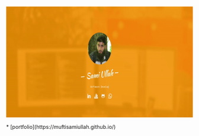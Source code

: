 

<p align="center">
  <img width="" height="300" src="https://github.com/muftisamiullah/muftisamiullah/raw/master/bio.gif">
</p>
* [portfolio](https://muftisamiullah.github.io/)

<!--
**muftisamiullah/muftisamiullah** is a ✨ _special_ ✨ repository because its `README.md` (this file) appears on your GitHub profile.

Here are some ideas to get you started:

- 🔭 I’m currently working on ...
- 🌱 I’m currently learning ...
- 👯 I’m looking to collaborate on ...
- 🤔 I’m looking for help with ...
- 💬 Ask me about ...
- 📫 How to reach me: ...
- 😄 Pronouns: ...
- ⚡ Fun fact: ...
-->
